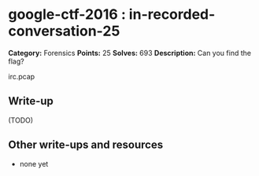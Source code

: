 # google-ctf-2016 : in-recorded-conversation-25

**Category:** Forensics
**Points:** 25
**Solves:** 693
**Description:**
Can you find the flag?

irc.pcap


## Write-up

(TODO)

## Other write-ups and resources

* none yet
